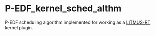 # P-EDF_kernel_sched_althm
P-EDF scheduling algorithm implemented for working as a <a href = "https://github.com/LITMUS-RT/litmus-rt"> LITMUS-RT</a> kernel plugin.
